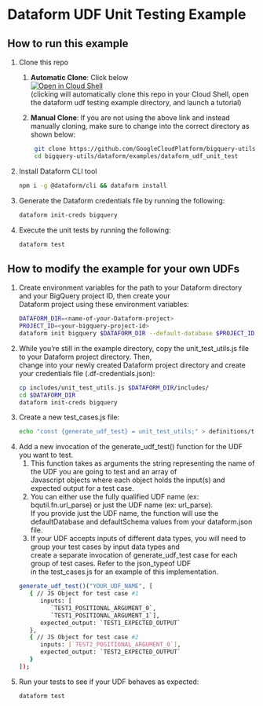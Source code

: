 # Dataform UDF Unit Testing Example

## How to run this example

1. Clone this repo
    1. **Automatic Clone**: Click below\
       [![Open in Cloud Shell](http://gstatic.com/cloudssh/images/open-btn.svg)](https://console.cloud.google.com/cloudshell/editor?cloudshell_git_repo=https%3A%2F%2Fgithub.com%2Fdanieldeleo%2Fbigquery-utils.git&cloudshell_workspace=dataform/examples/dataform_udf_unit_test&cloudshell_tutorial=tutorial.md&cloudshell_git_branch=dataform_examples&cloudshell_open_in_editor=definitions/test_cases.js) \
       (clicking will automatically clone this repo in your Cloud Shell, open
       the dataform udf testing example directory, and launch a tutorial)

    1. **Manual Clone**: If you are not using the above link and instead
       manually cloning, make sure to change into the correct directory as shown
       below:
       ```bash
        git clone https://github.com/GoogleCloudPlatform/bigquery-utils.git
        cd bigquery-utils/dataform/examples/dataform_udf_unit_test
       ```
1. Install Dataform CLI tool
    ```bash
    npm i -g @dataform/cli && dataform install
    ```
1. Generate the Dataform credentials file by running the following:
   ```bash
   dataform init-creds bigquery
   ```
1. Execute the unit tests by running the following:
    ```bash
    dataform test
    ```

## How to modify the example for your own UDFs

1. Create environment variables for the path to your Dataform directory and your
   BigQuery project ID, then create your \
   Dataform project using these environment variables:
   ```bash
   DATAFORM_DIR=<name-of-your-Dataform-project>
   PROJECT_ID=<your-bigquery-project-id>
   dataform init bigquery $DATAFORM_DIR --default-database $PROJECT_ID
   ```
1. While you’re still in the example directory, copy the unit_test_utils.js file
   to your Dataform project directory. Then, \
   change into your newly created Dataform project directory and create your
   credentials file (.df-credentials.json):
   ```bash
   cp includes/unit_test_utils.js $DATAFORM_DIR/includes/
   cd $DATAFORM_DIR
   dataform init-creds bigquery
   ```
1. Create a new test_cases.js file:
   ```bash
   echo "const {generate_udf_test} = unit_test_utils;" > definitions/test_cases.js
   ```
1. Add a new invocation of the generate_udf_test() function for the UDF you want
   to test.
    1. This function takes as arguments the string representing the name of the
       UDF you are going to test and an array of\
       Javascript objects where each object holds the input(s) and expected
       output for a test case.
    2. You can either use the fully qualified UDF name (ex: bqutil.fn.url_parse)
       or just the UDF name (ex: url_parse). \
       If you provide just the UDF name, the function will use the
       defaultDatabase and defaultSchema values from your dataform.json file.
    3. If your UDF accepts inputs of different data types, you will need to
       group your test cases by input data types and\
       create a separate invocation of generate_udf_test case for each group of
       test cases. Refer to the json_typeof UDF\
       in the test_cases.js for an example of this implementation.
   ```bash
   generate_udf_test()("YOUR_UDF_NAME", [  
      { // JS Object for test case #1
         inputs: [
            `TEST1_POSITIONAL_ARGUMENT_0`,
            `TEST1_POSITIONAL_ARGUMENT_1`],
         expected_output: `TEST1_EXPECTED_OUTPUT`
      },
      { // JS Object for test case #2
         inputs: [`TEST2_POSITIONAL_ARGUMENT_0`],
         expected_output: `TEST2_EXPECTED_OUTPUT`
      }
   ]);

   ```
1. Run your tests to see if your UDF behaves as expected:
    ```bash
    dataform test
    ```
